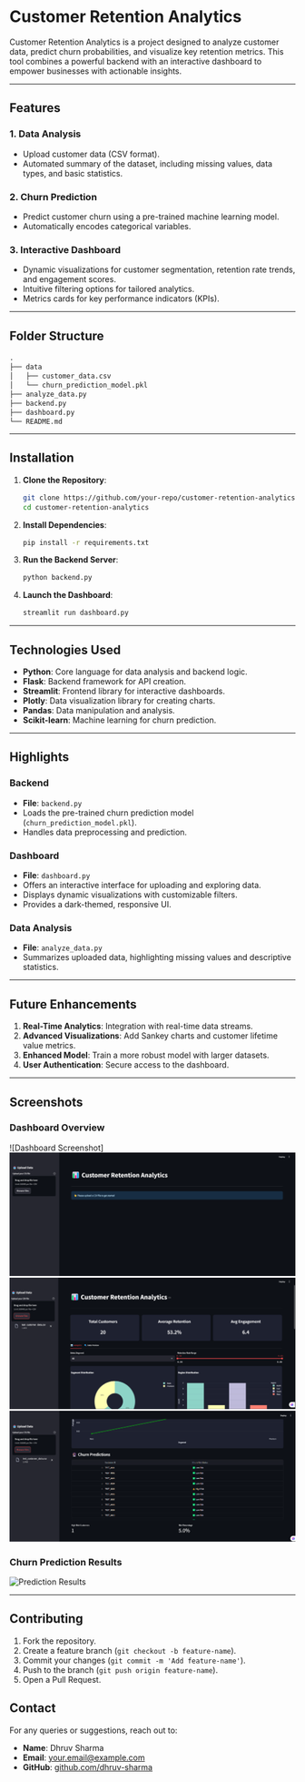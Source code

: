 # Customer Retention Analytics

Customer Retention Analytics is a project designed to analyze customer data, predict churn probabilities, and visualize key retention metrics. This tool combines a powerful backend with an interactive dashboard to empower businesses with actionable insights.

---

## Features

### 1. **Data Analysis**
- Upload customer data (CSV format).
- Automated summary of the dataset, including missing values, data types, and basic statistics.

### 2. **Churn Prediction**
- Predict customer churn using a pre-trained machine learning model.
- Automatically encodes categorical variables.

### 3. **Interactive Dashboard**
- Dynamic visualizations for customer segmentation, retention rate trends, and engagement scores.
- Intuitive filtering options for tailored analytics.
- Metrics cards for key performance indicators (KPIs).

---

## Folder Structure

```plaintext
.
├── data
│   ├── customer_data.csv
│   └── churn_prediction_model.pkl
├── analyze_data.py
├── backend.py
├── dashboard.py
└── README.md
```

---

## Installation

1. **Clone the Repository**:
   ```bash
   git clone https://github.com/your-repo/customer-retention-analytics.git
   cd customer-retention-analytics
   ```

2. **Install Dependencies**:
   ```bash
   pip install -r requirements.txt
   ```

3. **Run the Backend Server**:
   ```bash
   python backend.py
   ```

4. **Launch the Dashboard**:
   ```bash
   streamlit run dashboard.py
   ```

---



## Technologies Used

- **Python**: Core language for data analysis and backend logic.
- **Flask**: Backend framework for API creation.
- **Streamlit**: Frontend library for interactive dashboards.
- **Plotly**: Data visualization library for creating charts.
- **Pandas**: Data manipulation and analysis.
- **Scikit-learn**: Machine learning for churn prediction.

---

## Highlights

### Backend
- **File**: `backend.py`
- Loads the pre-trained churn prediction model (`churn_prediction_model.pkl`).
- Handles data preprocessing and prediction.

### Dashboard
- **File**: `dashboard.py`
- Offers an interactive interface for uploading and exploring data.
- Displays dynamic visualizations with customizable filters.
- Provides a dark-themed, responsive UI.

### Data Analysis
- **File**: `analyze_data.py`
- Summarizes uploaded data, highlighting missing values and descriptive statistics.

---

## Future Enhancements

1. **Real-Time Analytics**: Integration with real-time data streams.
2. **Advanced Visualizations**: Add Sankey charts and customer lifetime value metrics.
3. **Enhanced Model**: Train a more robust model with larger datasets.
4. **User Authentication**: Secure access to the dashboard.

---

## Screenshots

### Dashboard Overview

![Dashboard Screenshot]
![alt text](image-2.png)
![alt text](image.png)
![alt text](image-1.png)

### Churn Prediction Results

![Prediction Results](https://via.placeholder.com/800x400)

---

## Contributing

1. Fork the repository.
2. Create a feature branch (`git checkout -b feature-name`).
3. Commit your changes (`git commit -m 'Add feature-name'`).
4. Push to the branch (`git push origin feature-name`).
5. Open a Pull Request.


## Contact

For any queries or suggestions, reach out to:

- **Name**: Dhruv Sharma
- **Email**: your.email@example.com
- **GitHub**: [github.com/dhruv-sharma](https://github.com/DhruvSharma-05)